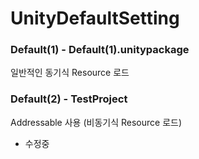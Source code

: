 # UnityDefaultSetting


### Default(1) - Default(1).unitypackage
일반적인 동기식 Resource 로드


### Default(2) - TestProject
Addressable 사용 (비동기식 Resource 로드)
- 수정중
